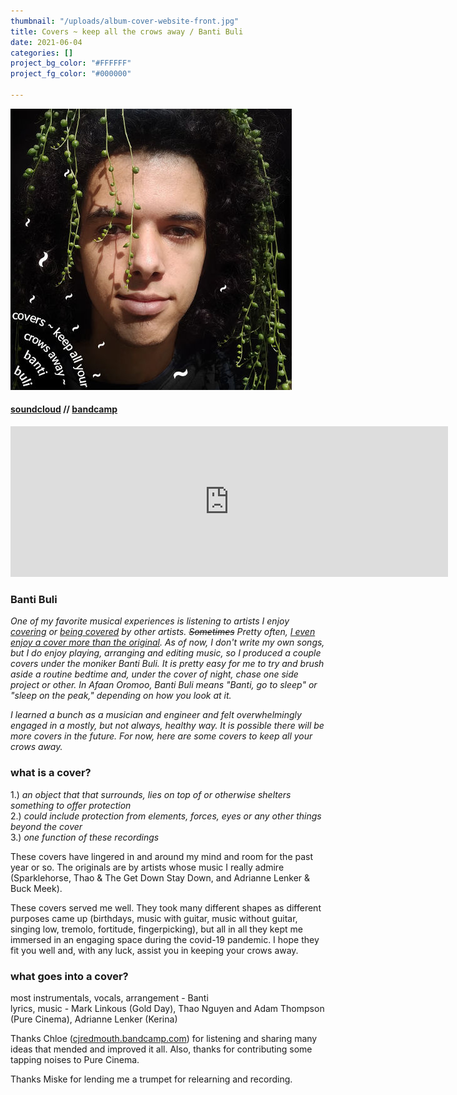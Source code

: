 ```yaml
---
thumbnail: "/uploads/album-cover-website-front.jpg"
title: Covers ~ keep all the crows away / Banti Buli
date: 2021-06-04
categories: []
project_bg_color: "#FFFFFF"
project_fg_color: "#000000"

---
```

![](/uploads/album-cover-website.jpg)

#### [soundcloud](https://soundcloud.com/bgheneti) // [bandcamp](https://bantibuli.bandcamp.com/)

<iframe style="border: 0; width: 700px; height: 241px;" src="https://bandcamp.com/EmbeddedPlayer/album=3803568248/size=large/bgcol=ffffff/linkcol=0687f5/artwork=none/transparent=true/" seamless><a href="https://bantibuli.bandcamp.com/album/covers-keep-all-your-crows-away">Covers ~ keep all your crows away by Banti Buli</a></iframe>

### Banti Buli

_One of my favorite musical experiences is listening to artists I enjoy_ [_covering_](https://weaves.bandcamp.com/track/drag-me-down-one-direction-cover) _or_ [_being covered_](https://www.youtube.com/watch?v=dtBK5oVUKTw) _by other artists. ~~Sometimes~~ Pretty often,_ [_I even enjoy a cover more than the original_](https://sldgmusc.bandcamp.com/track/pink-navel-graceland-paul-simon-coverr)_. As of now, I don't write my own songs, but I do enjoy playing, arranging and editing music, so I produced a couple covers under the moniker Banti Buli. It is pretty easy for me to try and brush aside a routine bedtime and, under the cover of night, chase one side project or other. In Afaan Oromoo, Banti Buli means "Banti, go to sleep" or "sleep on the peak," depending on how you look at it._

_I learned a bunch as a musician and engineer and felt overwhelmingly engaged in a mostly, but not always, healthy way. It is possible there will be more covers in the future. For now, here are some covers to keep all your crows away._

### what is a cover?

1\.) _an object that that surrounds, lies on top of or otherwise shelters something to offer protection_  
2\.) _could include protection from elements, forces, eyes or any other things beyond the cover_  
3\.) _one function of these recordings_

These covers have lingered in and around my mind and room for the past year or so. The originals are by artists whose music I really admire (Sparklehorse, Thao & The Get Down Stay Down, and Adrianne Lenker & Buck Meek).

These covers served me well. They took many different shapes as different purposes came up (birthdays, music with guitar, music without guitar, singing low, tremolo, fortitude, fingerpicking), but all in all they kept me immersed in an engaging space during the covid-19 pandemic. I hope they fit you well and, with any luck, assist you in keeping your crows away.

### what goes into a cover?

most instrumentals, vocals, arrangement - Banti  
lyrics, music - Mark Linkous (Gold Day), Thao Nguyen and Adam Thompson (Pure Cinema), Adrianne Lenker (Kerina)

Thanks Chloe ([cjredmouth.bandcamp.com](https://cjredmouth.bandcamp.com)) for listening and sharing many ideas that mended and improved it all. Also, thanks for contributing some tapping noises to Pure Cinema.

Thanks Miske for lending me a trumpet for relearning and recording.